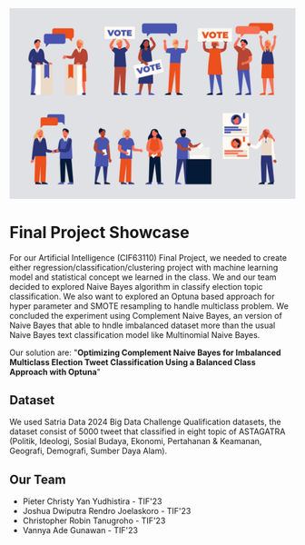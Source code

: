 ![Flow Project](./assets/vote.jpg) <br>

# **Final Project Showcase**

For our Artificial Intelligence (CIF63110) Final Project, we needed to create either regression/classification/clustering project with machine learning model and statistical concept we learned in the class. We and our team decided to explored Naive Bayes algorithm in classify election topic classification. We also want to explored an Optuna based approach for hyper parameter and SMOTE resampling to handle multiclass problem. We concluded the experiment using Complement Naive Bayes, an version of Naive Bayes that able to hndle imbalanced dataset more than the usual Naive Bayes text classification model like Multinomial Naive Bayes.

Our solution are:
"**Optimizing Complement Naive Bayes for Imbalanced Multiclass Election Tweet Classification Using a Balanced Class Approach with Optuna**"

## Dataset
We used Satria Data 2024 Big Data Challenge Qualification datasets, the dataset consist of 5000 tweet that classified in eight topic of ASTAGATRA (Politik, Ideologi, Sosial Budaya, Ekonomi, Pertahanan & Keamanan, Geografi, Demografi, Sumber Daya Alam).

## Our Team
- Pieter Christy Yan Yudhistira - TIF'23
- Joshua Dwiputra Rendro Joelaskoro	- TIF'23
- Christopher Robin Tanugroho - TIF'23
- Vannya Ade Gunawan - TIF'23